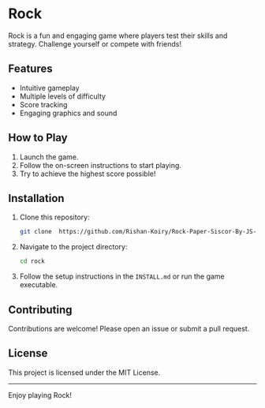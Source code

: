 # Rock

Rock is a fun and engaging game where players test their skills and strategy. Challenge yourself or compete with friends!

## Features

- Intuitive gameplay
- Multiple levels of difficulty
- Score tracking
- Engaging graphics and sound

## How to Play

1. Launch the game.
2. Follow the on-screen instructions to start playing.
3. Try to achieve the highest score possible!

## Installation

1. Clone this repository:
    ```bash
    git clone  https://github.com/Rishan-Koiry/Rock-Paper-Siscor-By-JS-html-css.git
    ```
2. Navigate to the project directory:
    ```bash
    cd rock
    ```
3. Follow the setup instructions in the `INSTALL.md` or run the game executable.

## Contributing

Contributions are welcome! Please open an issue or submit a pull request.

## License

This project is licensed under the MIT License.

---

Enjoy playing Rock!